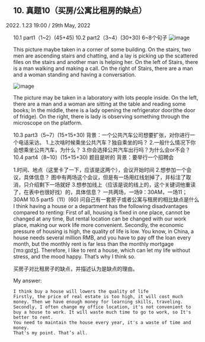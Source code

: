 ## 10.	真题10（买房/公寓比租房的缺点）
2022. 1.23 19:00 / 29th May, 2022

10.1	part1（1~2）(45+45)
10.2	part2（3~4）(30+30) 6~8个句子
 ![image](https://user-images.githubusercontent.com/2299635/170911691-94f06647-b4b2-4674-b81d-7c8d5bb833ed.png)

This picture maybe taken in a corner of some building.
On the stairs, two men are ascending stairs and chatting, and a lay is picking up the scattered files on the stairs and another man is helping her.
On the left of Stairs, there is a man walking and making a call.
On the right of Stairs, there are a man and a woman standing and having a conversation.

 
![image](https://user-images.githubusercontent.com/2299635/170911697-ff0cc890-86b8-42b8-9bf9-cdac0d58dad8.png)

The picture may be taken in a laboratory with lots people inside. 
On the left, there are a man and a woman are sitting at the table and reading some books;
In the middle, there is a lady opening the refrigerator door(the door of fridge).
On the right, there is lady is observing something through the microscope on the platform.


10.3	part3（5~7）(15+15+30)
背景：一个公共汽车公司想要扩张，对你进行一个电话采访。
1.上次啥时候乘坐公共汽车？独自乘坐的吗？
2.一般什么情况下你会想乘坐公共汽车，为什么？
3.你会选择公共汽车出行吗？为什么会or不会？
10.4	part4（8~10）(15+15+30) 题目是听的
背景：要举行一个招聘会
 
1.时间、地点（这里卡了一下，应该是这两个），会议开始时间
2.想参加一个会议，具体信息？
图中有两场这个会议，但是有一场用红线划掉了，并标注了取消，只介绍剩下一场就好
3.想参加线上（应该是说的线上的，这个关键词他重读了，在表中也很好找）的，具体信息？
一共两场，一场9：30AM，一场11；30AM
10.5	part5（11）(60)
问自己有一套房子或者公寓与租房的相比缺点是什么
I think having a house or a department has the following disadvantages compared to renting:
First of all, housing is fixed in one place, cannot be changed at any time, But rental location can be changed with our work place, making our work life more convenient.
Secondly, the economic pressure of housing is high, the quality of life is low. You know, in China, a house needs several million RMB, and you have to pay off the loan every month, but the monthly rent is far less than the monthly mortgage [ˈmɔːɡɪdʒ].
Therefore, I like to rent a house, which can let my life without stress, and the mood happy.
That’s why I think so.



买房子对比租房子的缺点，并描述认为是缺点的理由。

My answer:
``` 
I think buy a house will lowers the quality of life
Firstly, the price of real estate is too high, it will cost much money. Then we have enough money for learning skills, traveling.
Secondly, I often change my office location, it's not convenient to buy a house to work. It will waste much time to go to work, so It's better to rent.
You need to maintain the house every year, it's a waste of time and money.
That's my point. That’s all.
```

